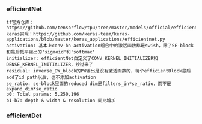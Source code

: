### efficientNet
    tf官方仓库：https://github.com/tensorflow/tpu/tree/master/models/official/efficientnet
    keras实现：https://github.com/keras-team/keras-applications/blob/master/keras_applications/efficientnet.py
    activation: 基本上conv-bn-activation组合中的激活函数都是swish，除了SE-block和最后概率输出的'sigmoid'和'softmax'
    initializer: efficientNet自定义了CONV_KERNEL_INITIALIZER和DENSE_KERNEL_INITIALIZER，抄过来了
    residual: inverse_DW_block的PW输出是没有激活函数的，每个efficientBlock最后add了id path以后，也不添加activation
    se_ratio: se-block里面的reduced dim是filters_in*se_ratio，而不是expand_dim*se_ratio
    b0: Total params: 5,250,196
    b1-b7: depth & width & resolution 同比增加

    

### efficientDet
